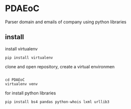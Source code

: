 <h1>PDAEoC</h1>

<p>Parser domain and emails of company using python libraries</p>

<h2>install</h2>

<p>install virtualenv
<pre><code>pip install virtualenv</code></pre>
clone and open repository, create a virtual environmen
<pre><code>
cd PDAEoC
virtualenv venv
</code></pre>
for install python libraries
<pre><code>pip install bs4 pandas python-whois lxml urllib3</code></pre>
</p>
